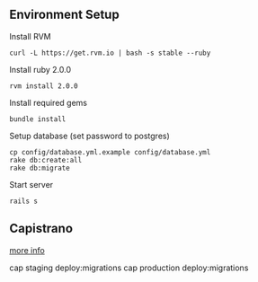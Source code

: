 ## Environment Setup

Install RVM

    curl -L https://get.rvm.io | bash -s stable --ruby

Install ruby 2.0.0

    rvm install 2.0.0

Install required gems

    bundle install

Setup database (set password to postgres)

    cp config/database.yml.example config/database.yml
    rake db:create:all
    rake db:migrate

Start server

    rails s
    
## Capistrano

[more info](https://github.com/capistrano/capistrano/wiki/2.x-From-The-Beginning)

  cap staging deploy:migrations
  cap production deploy:migrations

